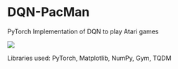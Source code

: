 # DQN-PacMan
PyTorch Implementation of DQN to play Atari games

<img src="https://www.freeiconspng.com/thumbs/pacman-png/pacman-png-18.png">

Libraries used: PyTorch, Matplotlib, NumPy, Gym, TQDM


